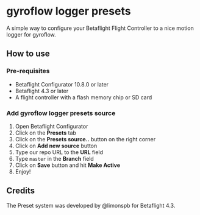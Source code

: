 # gyroflow logger presets

A simple way to configure your Betaflight Flight Controller to a nice motion logger for gyroflow.

## How to use

### Pre-requisites

- Betaflight Configurator 10.8.0 or later
- Betaflight 4.3 or later
- A flight controller with a flash memory chip or SD card

### Add gyroflow logger presets source

1. Open Betaflight Configurator
2. Click on the **Presets** tab
3. Click on the **Presets source..** button on the right corner
4. Click on **Add new source** button
5. Type our repo URL to the **URL** field
6. Type ``master`` in the **Branch** field
7. Click on **Save** button and hit **Make Active**
8. Enjoy!

## Credits

The Preset system was developed by @limonspb for Betaflight 4.3.

